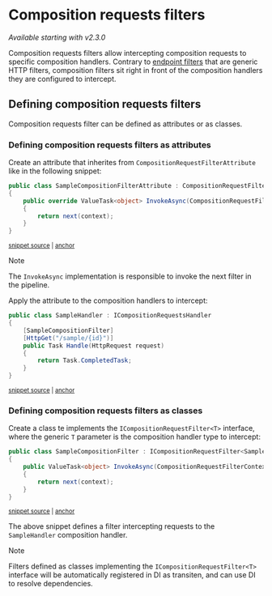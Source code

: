 # Composition requests filters

_Available starting with v2.3.0_

Composition requests filters allow intercepting composition requests to specific composition handlers. Contrary to [endpoint filters](endpoint-filters.md) that are generic HTTP filters, composition filters sit right in front of the composition handlers they are configured to intercept.

## Defining composition requests filters

Composition requests filter can be defined as attributes or as classes.

### Defining composition requests filters as attributes

Create an attribute that inherites from `CompositionRequestFilterAttribute` like in the following snippet:

<!-- snippet: composition-filter-attribute -->
<a id='snippet-composition-filter-attribute'></a>
```cs
public class SampleCompositionFilterAttribute : CompositionRequestFilterAttribute
{
    public override ValueTask<object> InvokeAsync(CompositionRequestFilterContext context, CompositionRequestFilterDelegate next)
    {
        return next(context);
    }
}
```
<sup><a href='/src/Snippets/CompositionFilters/SampleHandler.cs#L9-L17' title='Snippet source file'>snippet source</a> | <a href='#snippet-composition-filter-attribute' title='Start of snippet'>anchor</a></sup>
<!-- endSnippet -->

> [!NOTE]
> The `InvokeAsync` implementation is responsible to invoke the next filter in the pipeline.

Apply the attribute to the composition handlers to intercept:

<!-- snippet: handler-with-composition-filter -->
<a id='snippet-handler-with-composition-filter'></a>
```cs
public class SampleHandler : ICompositionRequestsHandler
{
    [SampleCompositionFilter]
    [HttpGet("/sample/{id}")]
    public Task Handle(HttpRequest request)
    {
        return Task.CompletedTask;
    }
}
```
<sup><a href='/src/Snippets/CompositionFilters/SampleHandler.cs#L29-L39' title='Snippet source file'>snippet source</a> | <a href='#snippet-handler-with-composition-filter' title='Start of snippet'>anchor</a></sup>
<!-- endSnippet -->

### Defining composition requests filters as classes

Create a class te implements the `ICompositionRequestFilter<T>` interface, where the generic `T` parameter is the composition handler type to intercept:

<!-- snippet: composition-filter-class -->
<a id='snippet-composition-filter-class'></a>
```cs
public class SampleCompositionFilter : ICompositionRequestFilter<SampleHandler>
{
    public ValueTask<object> InvokeAsync(CompositionRequestFilterContext context, CompositionRequestFilterDelegate next)
    {
        return next(context);
    }
}
```
<sup><a href='/src/Snippets/CompositionFilters/SampleHandler.cs#L19-L27' title='Snippet source file'>snippet source</a> | <a href='#snippet-composition-filter-class' title='Start of snippet'>anchor</a></sup>
<!-- endSnippet -->

The above snippet defines a filter intercepting requests to the `SampleHandler` composition handler.

> [!NOTE]
> Filters defined as classes implementing the `ICompositionRequestFilter<T>` interface will be automatically registered in DI as transiten, and can use DI to resolve dependencies.
